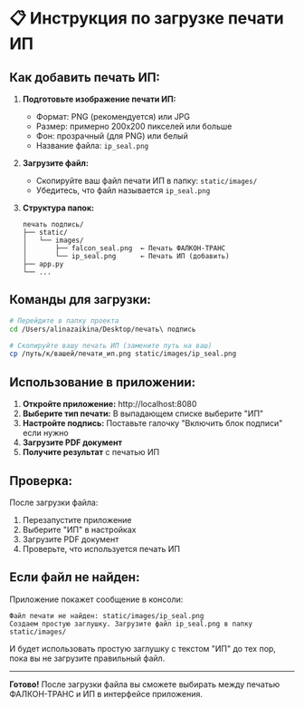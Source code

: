 # 📋 Инструкция по загрузке печати ИП

## Как добавить печать ИП:

1. **Подготовьте изображение печати ИП:**
   - Формат: PNG (рекомендуется) или JPG
   - Размер: примерно 200x200 пикселей или больше
   - Фон: прозрачный (для PNG) или белый
   - Название файла: `ip_seal.png`

2. **Загрузите файл:**
   - Скопируйте ваш файл печати ИП в папку: `static/images/`
   - Убедитесь, что файл называется `ip_seal.png`

3. **Структура папок:**
   ```
   печать подпись/
   ├── static/
   │   └── images/
   │       ├── falcon_seal.png  ← Печать ФАЛКОН-ТРАНС
   │       └── ip_seal.png      ← Печать ИП (добавить)
   ├── app.py
   └── ...
   ```

## Команды для загрузки:

```bash
# Перейдите в папку проекта
cd /Users/alinazaikina/Desktop/печать\ подпись

# Скопируйте вашу печать ИП (замените путь на ваш)
cp /путь/к/вашей/печати_ип.png static/images/ip_seal.png
```

## Использование в приложении:

1. **Откройте приложение:** http://localhost:8080
2. **Выберите тип печати:** В выпадающем списке выберите "ИП"
3. **Настройте подпись:** Поставьте галочку "Включить блок подписи" если нужно
4. **Загрузите PDF документ**
5. **Получите результат** с печатью ИП

## Проверка:

После загрузки файла:
1. Перезапустите приложение
2. Выберите "ИП" в настройках
3. Загрузите PDF документ
4. Проверьте, что используется печать ИП

## Если файл не найден:

Приложение покажет сообщение в консоли:
```
Файл печати не найден: static/images/ip_seal.png
Создаем простую заглушку. Загрузите файл ip_seal.png в папку static/images/
```

И будет использовать простую заглушку с текстом "ИП" до тех пор, пока вы не загрузите правильный файл.

---

**Готово!** После загрузки файла вы сможете выбирать между печатью ФАЛКОН-ТРАНС и ИП в интерфейсе приложения. 